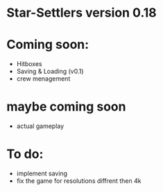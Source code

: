 # Star-Settlers version 0.18

# Coming soon:
- Hitboxes
- Saving & Loading (v0.1)
- crew menagement

# maybe coming soon
- actual gameplay

# To do:
- implement saving
- fix the game for resolutions diffrent then 4k
